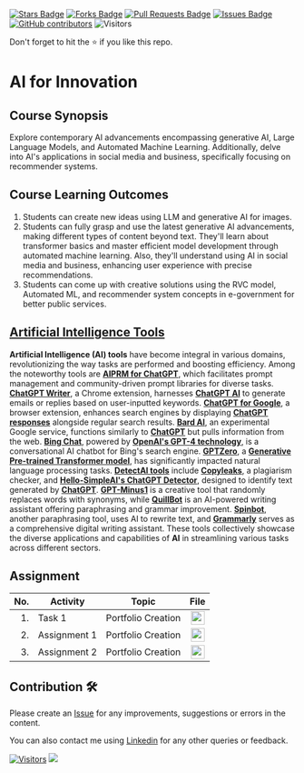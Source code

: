 <a href="https://github.com/drshahizan/AI-Innovation/stargazers"><img src="https://img.shields.io/github/stars/drshahizan/AI-Innovation" alt="Stars Badge"/></a>
<a href="https://github.com/drshahizan/AI-Innovation/network/members"><img src="https://img.shields.io/github/forks/drshahizan/AI-Innovation" alt="Forks Badge"/></a>
<a href="https://github.com/drshahizan/AI-Innovation/pulls"><img src="https://img.shields.io/github/issues-pr/drshahizan/AI-Innovation" alt="Pull Requests Badge"/></a>
<a href="https://github.com/drshahizan/AI-Innovation"><img src="https://img.shields.io/github/issues/drshahizan/AI-Innovation" alt="Issues Badge"/></a>
<a href="https://github.com/drshahizan/AI-Innovation/graphs/contributors"><img alt="GitHub contributors" src="https://img.shields.io/github/contributors/drshahizan/AI-Innovation?color=2b9348"></a>
![Visitors](https://api.visitorbadge.io/api/visitors?path=https%3A%2F%2Fgithub.com%2Fdrshahizan%2FAI-Innovation&labelColor=%23d9e3f0&countColor=%23697689&style=flat)

Don't forget to hit the :star: if you like this repo.

# AI for Innovation

## Course Synopsis
Explore contemporary AI advancements encompassing generative AI, Large Language Models, and Automated Machine Learning. Additionally, delve into AI's applications in social media and business, specifically focusing on recommender systems.

## Course Learning Outcomes
1. Students can create new ideas using LLM and generative AI for images.
2. Students can fully grasp and use the latest generative AI advancements, making different types of content beyond text. They'll learn about transformer basics and master efficient model development through automated machine learning. Also, they'll understand using AI in social media and business, enhancing user experience with precise recommendations.
3. Students can come up with creative solutions using the RVC model, Automated ML, and recommender system concepts in e-government for better public services.

## [Artificial Intelligence Tools](./materials/ai-tools1.md)
**Artificial Intelligence (AI) tools** have become integral in various domains, revolutionizing the way tasks are performed and boosting efficiency. Among the noteworthy tools are [**AIPRM for ChatGPT**](https://www.aiprm.com/), which facilitates prompt management and community-driven prompt libraries for diverse tasks. [**ChatGPT Writer**](https://chatgptwriter.ai/), a Chrome extension, harnesses [**ChatGPT AI**](https://chatgpt.com/) to generate emails or replies based on user-inputted keywords. [**ChatGPT for Google**](https://chatgpt4google.com/), a browser extension, enhances search engines by displaying [**ChatGPT responses**](https://chatgpt.com/) alongside regular search results. [**Bard AI**](https://bard.google.com/chat), an experimental Google service, functions similarly to [**ChatGPT**](https://chatgpt.com/) but pulls information from the web. [**Bing Chat**](https://www.microsoft.com/en-us/edge/features/bing-chat), powered by [**OpenAI's GPT-4 technology**](https://openai.com/), is a conversational AI chatbot for Bing's search engine. [**GPTZero**](https://gptzero.me/), a [**Generative Pre-trained Transformer model**](https://www.openai.com/), has significantly impacted natural language processing tasks. [**DetectAI tools**](https://copyleaks.com/ai-content-detector) include [**Copyleaks**](https://copyleaks.com/ai-content-detector), a plagiarism checker, and [**Hello-SimpleAI's ChatGPT Detector**](https://copyleaks.com/ai-content-detector), designed to identify text generated by [**ChatGPT**](https://chatgpt.com/). [**GPT-Minus1**](https://www.gptminus1.com/) is a creative tool that randomly replaces words with synonyms, while [**QuillBot**](https://quillbot.com/) is an AI-powered writing assistant offering paraphrasing and grammar improvement. [**Spinbot**](https://spinbot.com/), another paraphrasing tool, uses AI to rewrite text, and [**Grammarly**](https://www.grammarly.com/) serves as a comprehensive digital writing assistant. These tools collectively showcase the diverse applications and capabilities of **AI** in streamlining various tasks across different sectors.

## Assignment
| No. | Activity | Topic | File |
| -----: | ------ | ------ | :-----: | 
| 1. | Task 1 | Portfolio Creation | <a href="./portfolio/readme.md" ><img src="./images/rfp.png" width="24px" height="24px" ></a> | 
| 2. | Assignment 1 | Portfolio Creation | <a href="./portfolio/readme.md" ><img src="./images/rfp.png" width="24px" height="24px" ></a> | 
| 3. | Assignment 2 | Portfolio Creation | <a href="./portfolio/readme.md" ><img src="./images/rfp.png" width="24px" height="24px" ></a> | 



## Contribution 🛠️
Please create an [Issue](https://github.com/drshahizan/AI-Innovation/issues) for any improvements, suggestions or errors in the content.

You can also contact me using [Linkedin](https://www.linkedin.com/in/drshahizan/) for any other queries or feedback.

[![Visitors](https://api.visitorbadge.io/api/visitors?path=https%3A%2F%2Fgithub.com%2Fdrshahizan&labelColor=%23697689&countColor=%23555555&style=plastic)](https://visitorbadge.io/status?path=https%3A%2F%2Fgithub.com%2Fdrshahizan)
![](https://hit.yhype.me/github/profile?user_id=81284918)
